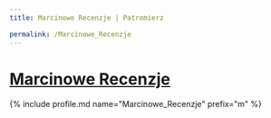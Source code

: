 ```yaml
---
title: Marcinowe Recenzje | Patromierz

permalink: /Marcinowe_Recenzje
---
```


# [Marcinowe Recenzje](https://patronite.pl/Marcinowe_Recenzje)

{% include profile.md name="Marcinowe_Recenzje" prefix="m" %}
